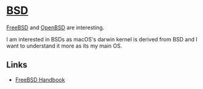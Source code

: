# [BSD](http://www.wikiwand.com/en/Berkeley_Software_Distribution)
[FreeBSD](https://www.freebsd.org/) and [OpenBSD](https://www.openbsd.org) are interesting.

I am interested in BSDs as macOS's darwin kernel is derived from BSD and I want to understand it more as its my main OS.

## Links
- [FreeBSD Handbook](https://www.freebsd.org/doc/en_US.ISO8859-1/books/handbook/index.html)